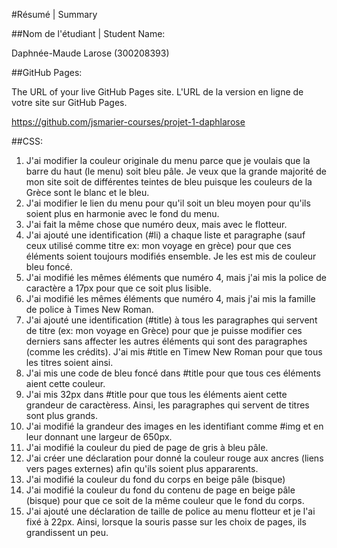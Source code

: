 #Résumé | Summary

##Nom de l'étudiant | Student Name:

Daphnée-Maude Larose (300208393)

##GitHub Pages:

The URL of your live GitHub Pages site. L'URL de la version en ligne de votre site sur GitHub Pages.

https://github.com/jsmarier-courses/projet-1-daphlarose

##CSS:

1. J'ai modifier la couleur originale du menu parce que je voulais que la barre du haut (le menu) soit bleu pâle. Je veux que la grande majorité de mon site soit de différentes teintes de bleu puisque les couleurs de la Grèce sont le blanc et le bleu.
2. J'ai modifier le lien du menu pour qu'il soit un bleu moyen pour qu'ils soient plus en harmonie avec le fond du menu.
3. J'ai fait la même chose que numéro deux, mais avec le flotteur.
4. J'ai ajouté une identification (#li) a chaque liste et paragraphe (sauf ceux utilisé comme titre ex: mon voyage en grèce) pour que ces éléments soient toujours modifiés ensemble. Je les est mis de couleur bleu foncé.
5. J'ai modifié les mêmes éléments que numéro 4, mais j'ai mis la police de caractère a 17px pour que ce soit plus lisible.
6. J'ai modifié les mêmes éléments que numéro 4, mais j'ai mis la famille de police à Times New Roman.
7. J'ai ajouté une identification (#title) à tous les paragraphes qui servent de titre (ex: mon voyage en Grèce) pour que je puisse modifier ces derniers sans affecter les autres éléments qui sont des paragraphes (comme les crédits). J'ai mis #title en Timew New Roman pour que tous les titres soient ainsi.
8. J'ai mis une code de bleu foncé dans #title pour que tous ces éléments aient cette couleur.
9. J'ai mis 32px dans #title pour que tous les éléments aient cette grandeur de caractèress. Ainsi, les paragraphes qui servent de titres sont plus grands.
10. J'ai modifié la grandeur des images en les identifiant comme #img et en leur donnant une largeur de 650px.
11. J'ai modifié la couleur du pied de page de gris à bleu pâle.
12. J'ai créer une déclaration pour donné la couleur rouge aux ancres (liens vers pages externes) afin qu'ils soient plus appararents. 
13. J'ai modifié la couleur du fond du corps en beige pâle (bisque)
14. J'ai modifié la couleur du fond du contenu de page en beige pâle (bisque) pour que ce soit de la même couleur que le fond du corps.
15. J'ai ajouté une déclaration de taille de police au menu flotteur et je l'ai fixé à 22px. Ainsi, lorsque la souris passe sur les choix de pages, ils grandissent un peu. 
